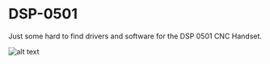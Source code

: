 # DSP-0501
Just some hard to find drivers and software for the DSP 0501 CNC Handset.


![alt text](https://chrisandriessen.nl/web/img/CX2.jpg)
